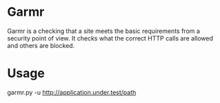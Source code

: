 Garmr
=====

Garmr is a checking that a site meets the basic requirements from a security point of view. 
It checks what the correct HTTP calls are allowed and others are blocked.

Usage
=====

garmr.py -u http://application.under.test/path
